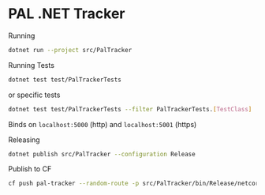 # PAL .NET Tracker

Running

```bash
dotnet run --project src/PalTracker
```

Running Tests

```bash
dotnet test test/PalTrackerTests
```

or specific tests

```bash
dotnet test test/PalTrackerTests --filter PalTrackerTests.[TestClass]
```

Binds on `localhost:5000` (http) and `localhost:5001` (https)

Releasing

```bash
dotnet publish src/PalTracker --configuration Release
```

Publish to CF

```bash
cf push pal-tracker --random-route -p src/PalTracker/bin/Release/netcoreapp2.1/publish
```